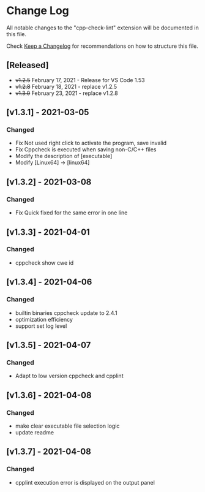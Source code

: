 # Change Log

All notable changes to the "cpp-check-lint" extension will be documented in this file.

Check [Keep a Changelog](http://keepachangelog.com/) for recommendations on how to structure this file.

## [Released]

- ~~v1.2.5~~  February 17, 2021 - Release for VS Code 1.53
- ~~v1.2.8~~ February 18, 2021 - replace v1.2.5
- ~~v1.3.0~~ February 23, 2021 - replace v1.2.8

## [v1.3.1] - 2021-03-05
### Changed
- Fix Not used right click to activate the program, save invalid
- Fix Cppcheck is executed when saving non-C/C++ files
- Modify the description of [executable]
- Modify [Linux64] -> [linux64] 

## [v1.3.2] - 2021-03-08
### Changed
- Fix Quick fixed for the same error in one line

## [v1.3.3] - 2021-04-01
### Changed
- cppcheck show cwe id

## [v1.3.4] - 2021-04-06
### Changed
- builtin binaries cppcheck update to 2.4.1
- optimization efficiency
- support set log level

## [v1.3.5] - 2021-04-07
### Changed
- Adapt to low version cppcheck and cpplint

## [v1.3.6] - 2021-04-08
### Changed
- make clear executable file selection logic
- update readme

## [v1.3.7] - 2021-04-08
### Changed
- cpplint execution error is displayed on the output panel